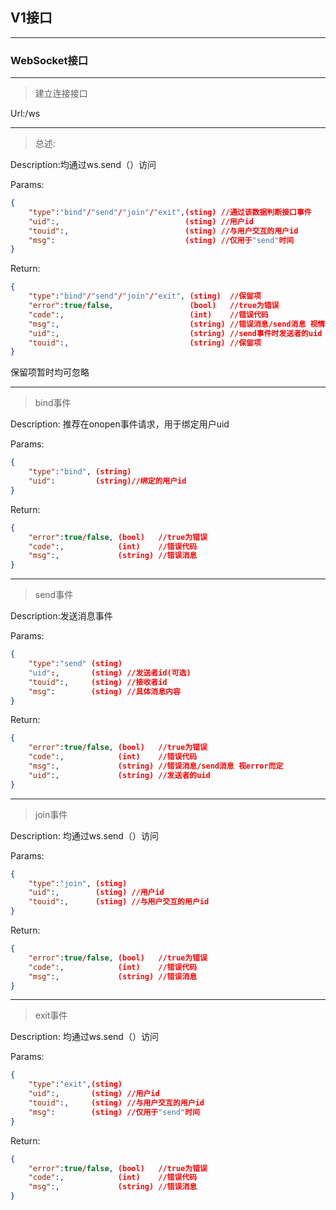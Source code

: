 ## V1接口

---

### WebSocket接口

---

>建立连接接口

Url:/ws

---

>总述:

Description:均通过ws.send（）访问

Params:

``` json
{
    "type":"bind"/"send"/"join"/"exit",(sting) //通过该数据判断接口事件
    "uid":,                            (sting) //用户id
    "touid":,                          (sting) //与用户交互的用户id
    "msg":                             (sting) //仅用于"send"时间
}
```

Return:

``` json
{
    "type":"bind"/"send"/"join"/"exit", (sting)  //保留项
    "error":true/false,                 (bool)   //true为错误
    "code":,                            (int)    //错误代码
    "msg":,                             (string) //错误消息/send消息 视情况而定
    "uid":,                             (string) //send事件时发送者的uid
    "touid":,                           (string) //保留项
}
```

保留项暂时均可忽略

---

>bind事件

Description: 推荐在onopen事件请求，用于绑定用户uid

Params:

``` json
{
    "type":"bind", (string)
    "uid":         (string)//绑定的用户id
}
```

Return:

``` json
{
    "error":true/false, (bool)   //true为错误
    "code":,            (int)    //错误代码
    "msg":,             (string) //错误消息
}
```

---

> send事件

Description:发送消息事件

Params:

``` json
{
    "type":"send" (sting)
    "uid":,       (sting) //发送者id(可选)
    "touid":,     (sting) //接收者id
    "msg":        (sting) //具体消息内容
}
```

Return:

``` json
{
    "error":true/false, (bool)   //true为错误
    "code":,            (int)    //错误代码
    "msg":,             (string) //错误消息/send消息 视error而定
    "uid":,             (string) //发送者的uid
}
```

---

> join事件

Description: 均通过ws.send（）访问

Params:

``` json
{
    "type":"join", (sting)
    "uid":,        (sting) //用户id
    "touid":,      (sting) //与用户交互的用户id
}
```

Return:

``` json
{
    "error":true/false, (bool)   //true为错误
    "code":,            (int)    //错误代码
    "msg":,             (string) //错误消息
}
```

---

> exit事件

Description: 均通过ws.send（）访问

Params:

``` json
{
    "type":"exit",(sting)
    "uid":,       (sting) //用户id
    "touid":,     (sting) //与用户交互的用户id
    "msg":        (sting) //仅用于"send"时间
}
```

Return:

``` json
{
    "error":true/false, (bool)   //true为错误
    "code":,            (int)    //错误代码
    "msg":,             (string) //错误消息
}
```